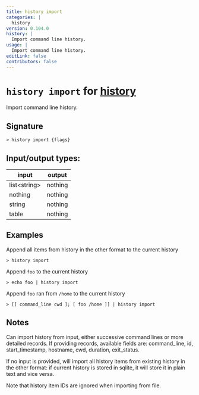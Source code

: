 ```yaml
---
title: history import
categories: |
  history
version: 0.104.0
history: |
  Import command line history.
usage: |
  Import command line history.
editLink: false
contributors: false
---
```

<!-- This file is automatically generated. Please edit the command in https://github.com/nushell/nushell instead. -->

# `history import` for [history](/commands/categories/history.md)

<div class='command-title'>Import command line history.</div>

## Signature

```> history import {flags} ```


## Input/output types:

| input        | output  |
| ------------ | ------- |
| list\<string\> | nothing |
| nothing      | nothing |
| string       | nothing |
| table        | nothing |
## Examples

Append all items from history in the other format to the current history
```nu
> history import

```

Append `foo` to the current history
```nu
> echo foo | history import

```

Append `foo` ran from `/home` to the current history
```nu
> [[ command_line cwd ]; [ foo /home ]] | history import

```

## Notes
Can import history from input, either successive command lines or more detailed records. If providing records, available fields are:
    command_line, id, start_timestamp, hostname, cwd, duration, exit_status.

If no input is provided, will import all history items from existing history in the other format: if current history is stored in sqlite, it will store it in plain text and vice versa.

Note that history item IDs are ignored when importing from file.